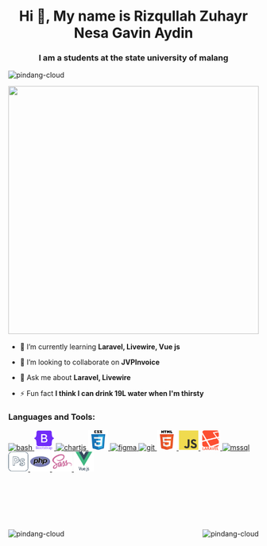 <h1 align="center">Hi 👋, My name is Rizqullah Zuhayr Nesa Gavin Aydin</h1>
<h3 align="center">I am a students at the state university of malang</h3>

<p align="left"><img src="https://komarev.com/ghpvc/?username=pindang-cloud&label=Profile%20views&color=0e75b6&style=flat" alt="pindang-cloud" /> </p>

<p align="center"><img src="https://media.giphy.com/media/TRebCjNbc4dIA/giphy.gif" width="100%" height=500px"/>
</p>

- 🌱 I’m currently learning **Laravel, Livewire, Vue js**

- 👯 I’m looking to collaborate on **JVPInvoice**

- 💬 Ask me about **Laravel, Livewire**

- ⚡ Fun fact **I think I can drink 19L water when I'm thirsty**


<h3 align="left">Languages and Tools:</h3>
<p align="left" style="margin-bottom: 100px"> <a href="https://www.gnu.org/software/bash/" target="_blank" rel="noreferrer"> <img src="https://www.vectorlogo.zone/logos/gnu_bash/gnu_bash-icon.svg" alt="bash" width="40" height="40"/> </a> <a href="https://getbootstrap.com" target="_blank" rel="noreferrer"> <img src="https://raw.githubusercontent.com/devicons/devicon/master/icons/bootstrap/bootstrap-plain-wordmark.svg" alt="bootstrap" width="40" height="40"/> </a> <a href="https://www.chartjs.org" target="_blank" rel="noreferrer"> <img src="https://www.chartjs.org/media/logo-title.svg" alt="chartjs" width="40" height="40"/> </a> <a href="https://www.w3schools.com/css/" target="_blank" rel="noreferrer"> <img src="https://raw.githubusercontent.com/devicons/devicon/master/icons/css3/css3-original-wordmark.svg" alt="css3" width="40" height="40"/> </a> <a href="https://www.figma.com/" target="_blank" rel="noreferrer"> <img src="https://www.vectorlogo.zone/logos/figma/figma-icon.svg" alt="figma" width="40" height="40"/> </a> <a href="https://git-scm.com/" target="_blank" rel="noreferrer"> <img src="https://www.vectorlogo.zone/logos/git-scm/git-scm-icon.svg" alt="git" width="40" height="40"/> </a> <a href="https://www.w3.org/html/" target="_blank" rel="noreferrer"> <img src="https://raw.githubusercontent.com/devicons/devicon/master/icons/html5/html5-original-wordmark.svg" alt="html5" width="40" height="40"/> </a> <a href="https://developer.mozilla.org/en-US/docs/Web/JavaScript" target="_blank" rel="noreferrer"> <img src="https://raw.githubusercontent.com/devicons/devicon/master/icons/javascript/javascript-original.svg" alt="javascript" width="40" height="40"/> </a> <a href="https://laravel.com/" target="_blank" rel="noreferrer"> <img src="https://raw.githubusercontent.com/devicons/devicon/master/icons/laravel/laravel-plain-wordmark.svg" alt="laravel" width="40" height="40"/> </a> <a href="https://www.microsoft.com/en-us/sql-server" target="_blank" rel="noreferrer"> <img src="https://www.svgrepo.com/show/303229/microsoft-sql-server-logo.svg" alt="mssql" width="40" height="40"/> </a> <a href="https://www.photoshop.com/en" target="_blank" rel="noreferrer"> <img src="https://raw.githubusercontent.com/devicons/devicon/master/icons/photoshop/photoshop-line.svg" alt="photoshop" width="40" height="40"/> </a> <a href="https://www.php.net" target="_blank" rel="noreferrer"> <img src="https://raw.githubusercontent.com/devicons/devicon/master/icons/php/php-original.svg" alt="php" width="40" height="40"/> </a> <a href="https://sass-lang.com" target="_blank" rel="noreferrer"> <img src="https://raw.githubusercontent.com/devicons/devicon/master/icons/sass/sass-original.svg" alt="sass" width="40" height="40"/> </a> <a href="https://vuejs.org/" target="_blank" rel="noreferrer"> <img src="https://raw.githubusercontent.com/devicons/devicon/master/icons/vuejs/vuejs-original-wordmark.svg" alt="vuejs" width="40" height="40"/> </a> </p>

<div style="display: flex; justify-content: space-between; margin-top: auto;">
    <p style="width: 49%"><img align="left" src="https://github-readme-stats.vercel.app/api?username=pindang-cloud&show_icons=true&locale=en" alt="pindang-cloud" /></p>
    <p style="width: 49%"><img align="right" src="https://github-readme-streak-stats.herokuapp.com/?user=pindang-cloud&" alt="pindang-cloud" /></p>
</div>

<div align="center">
</div>
</br>
</div>
